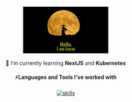 <p align="center">
  <img src="background.png" alt="Background" width="45%">
</p>

<p align="center">🌱 I’m currently learning <strong>NextJS</strong> and <strong>Kubernetes</strong></p>

<h4 align="center">⚡Languages and Tools I've worked with</h4>
<p align="center">
  <a href="https://skillicons.dev">
    <img src="https://skillicons.dev/icons?i=css,sass,tailwind,html,js,ts,nodejs,expressjs,mongodb,react,redux,nextjs,npm,docker,kubernetes,python" alt="skills"/>
  </a>
</p>
